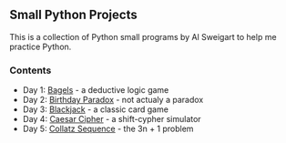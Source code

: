 ## Small Python Projects

This is a collection of Python small programs by Al Sweigart to help me practice Python.

### Contents
- Day 1: [Bagels](https://github.com/nottyl/small-python-projects/tree/master/bagels) - a deductive logic game
- Day 2: [Birthday Paradox](https://github.com/nottyl/small-python-projects/tree/master/birthday-paradox) - not actualy a paradox
- Day 3: [Blackjack](https://github.com/nottyl/small-python-projects/tree/master/blackjack) - a classic card game
- Day 4: [Caesar Cipher](https://github.com/nottyl/small-python-projects/tree/master/caesar-cipher) - a shift-cypher simulator
- Day 5: [Collatz Sequence](https://github.com/nottyl/small-python-projects/tree/master/collatz-sequence) - the 3n + 1 problem
